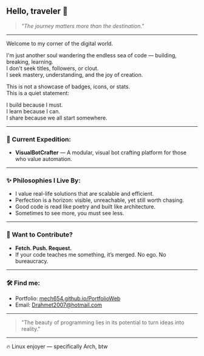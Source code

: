 ## Hello, traveler 👋

> *"The journey matters more than the destination."*

---

Welcome to my corner of the digital world.

I'm just another soul wandering the endless sea of code — building, breaking, learning.  
I don't seek titles, followers, or clout.  
I seek mastery, understanding, and the joy of creation.

This is not a showcase of badges, icons, or stats.  
This is a quiet statement:

I build because I must.  
I learn because I can.  
I share because we all start somewhere.

---

### 🌌 Current Expedition:

- **VisualBotCrafter** — A modular, visual bot crafting platform for those who value automation.

---

### ✨ Philosophies I Live By:

- I value real-life solutions that are scalable and efficient.
- Perfection is a horizon: visible, unreachable, yet still worth chasing.
- Good code is read like poetry and built like architecture.
- Sometimes to see more, you must see less.

---

### 📜 Want to Contribute?

- **Fetch. Push. Request.**
- If your code teaches me something, it’s merged. No ego. No bureaucracy.

---

### 🛠 Find me:

- Portfolio: [mech654.github.io/PortfolioWeb](https://mech654.github.io/PortfolioWeb/)
- Email: Drahmet2007@hotmail.com

---

> "The beauty of programming lies in its potential to turn ideas into reality."

---

🔥 Linux enjoyer — specifically Arch, btw
